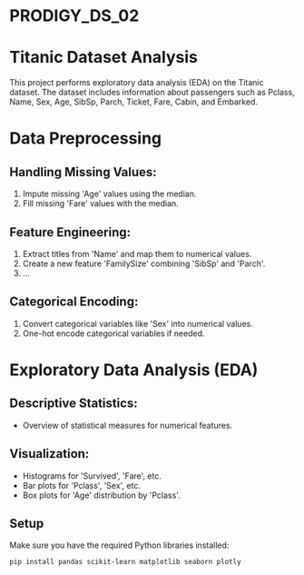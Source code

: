 # PRODIGY_DS_02

# Titanic Dataset Analysis

This project performs exploratory data analysis (EDA) on the Titanic dataset. The dataset includes information about passengers such as Pclass, Name, Sex, Age, SibSp, Parch, Ticket, Fare, Cabin, and Embarked.

# Data Preprocessing

## Handling Missing Values:

1. Impute missing 'Age' values using the median.
2. Fill missing 'Fare' values with the median.
   
## Feature Engineering:

1. Extract titles from 'Name' and map them to numerical values.
2. Create a new feature 'FamilySize' combining 'SibSp' and 'Parch'.
3. ...

## Categorical Encoding:

1. Convert categorical variables like 'Sex' into numerical values.
2. One-hot encode categorical variables if needed.

# Exploratory Data Analysis (EDA)

## Descriptive Statistics:

- Overview of statistical measures for numerical features.

## Visualization:

- Histograms for 'Survived', 'Fare', etc.
- Bar plots for 'Pclass', 'Sex', etc.
- Box plots for 'Age' distribution by 'Pclass'.


## Setup

Make sure you have the required Python libraries installed:

```bash
pip install pandas scikit-learn matplotlib seaborn plotly
